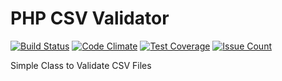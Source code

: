 PHP CSV Validator
===
[![Build Status](https://travis-ci.org/svenkuegler/php-csv-validator.svg)](https://travis-ci.org/svenkuegler/php-csv-validator) 
[![Code Climate](https://codeclimate.com/github/svenkuegler/php-csv-validator/badges/gpa.svg)](https://codeclimate.com/github/svenkuegler/php-csv-validator) 
[![Test Coverage](https://codeclimate.com/github/svenkuegler/php-csv-validator/badges/coverage.svg)](https://codeclimate.com/github/svenkuegler/php-csv-validator/coverage) 
[![Issue Count](https://codeclimate.com/github/svenkuegler/php-csv-validator/badges/issue_count.svg)](https://codeclimate.com/github/svenkuegler/php-csv-validator)

Simple Class to Validate CSV Files